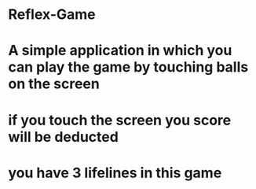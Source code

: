 # Reflex-Game
# A simple application in which you can play the game by touching balls on the screen 
# if you touch the screen you score will be deducted
# you have 3 lifelines in this game
